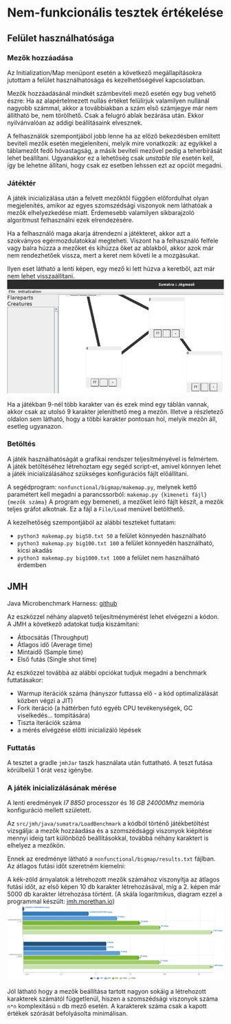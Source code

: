 # Nem-funkcionális tesztek értékelése

## Felület használhatósága
### Mezők hozzáadása
Az Initialization/Map menüpont esetén a következő megállapításokra jutottam a felület használhatósága és kezelhetőségével kapcsolatban.

Mezők hozzáadásánál mindkét számbeviteli mező esetén egy bug vehető észre: Ha az alapértelmezett nullás értéket felülírjuk valamilyen nullánál nagyobb számmal, akkor a továbbiakban a szám első számjegye már nem állítható be, nem törölhető. Csak a felugró ablak bezárása után. Ekkor nyilvánvalóan az addigi beállításaink elvesznek. 

A felhasználók szempontjából jobb lenne ha az előző bekezdésben említett beviteli mezők esetén megjeleníteni, melyik mire vonatkozik: az egyikkel a táblamezőt fedő hóvastagság, a másik beviteli mezővel pedig a teherbírását lehet beállítani. Ugyanakkor ez a lehetőség csak _unstable tile_ esetén kell, így be lehetne állítani, hogy csak ez esetben lehssen ezt az opciót megadni.

### Játéktér
A játék inicializálása után a felvett mezőktől függően előfordulhat olyan megjelenítés, amikor az egyes szomszédsági viszonyok nem láthatóak a mezők elhelyezkedése miatt. Érdemesebb valamilyen síkbarajzoló algoritmust felhasználni ezek elrendezésére. 

Ha a felhasználó maga akarja átrendezni a játékteret, akkor azt a szokványos egérmozdulatokkal megteheti. Viszont ha a felhasználó felfele vagy balra húzza a mezőket és kihúzza őket az ablakból, akkor azok már nem rendezhetőek vissza, mert a keret nem követi le a mozgásukat.

Ilyen eset látható a lenti képen, egy mező ki lett húzva a keretből, azt már nem lehet visszaállítani.
![UI Bug](bug.png)

Ha a játékban 9-nél több karakter van és ezek mind egy táblán vannak, akkor csak az utolsó 9 karakter jeleníthető meg a mezőn. Illetve a részletező oldalon sem látható, hogy a többi karakter pontosan hol, melyik mezőn áll, esetleg ugyanazon. 

### Betöltés
A játék használhatóságát a grafikai rendszer teljesítményével is felmértem. A játék betöltéséhez létrehoztam egy segéd script-et, amivel könnyen lehet a játék inicializálásához szükséges konfigurációs fájlt előállítani. 

A segédprogram: `nonfunctional/bigmap/makemap.py`, melynek kettő paramétert kell megadni a parancssorból: `makemap.py {kimeneti fájl} {mezők száma}` A program egy bemeneti, a mezőket leíró fájlt készít, a mezők teljes gráfot alkotnak. Ez a fájl a `File/Load` menüvel betölthető.

A kezelhetőség szempontjából az alábbi teszteket futtatam:
 * `python3 makemap.py big50.txt 50` a felület könnyedén használható
 * `python3 makemap.py big100.txt 100` a felület könnyedén használható, kicsi akadás
 * `python3 makemap.py big1000.txt 1000` a felület nem használható érdemben

## JMH
Java Microbenchmark Harness: [github](https://github.com/openjdk/jmh)

Az eszközzel néhány alapvető teljesítménymérést lehet elvégezni a kódon.
A JMH a következő adatokat tudja kiszámítani:
* Átbocsátás (Throughput) 
* Átlagos idő (Average time) 
* Mintaidő (Sample time) 
* Első futás (Single shot time)

Az eszközzel továbbá az alábbi opciókat tudjuk megadni a benchmark futtatásakor:
* Warmup iterációk száma (hányszor futtassa elő - a kód optimalizálását közben végzi a JIT)
* Fork iteráció (a háttérben futó egyéb CPU tevékenységek, GC viselkedés... tompitására)
* Tiszta iterációk száma
* a mérés elvégzése előtti inicializáló lépések

### Futtatás

A tesztet a gradle `jmhJar` taszk használata után futtatható. A teszt futása körülbelül 1 órát vesz igénybe. 

### A játék inicializálásának mérése
A lenti eredmények _I7 8850_ processzor és _16 GB 24000Mhz_ memória konfiguráció mellett született.

Az `src/jmh/java/sumatra/LoadBenchmark` a kódból történő játékbetöltést vizsgálja: a mezők hozzáadása és a szomszédsággi viszonyok kiépítése mennyi ideig tart különböző beállításokkal, továbbá néhány karaktert is elhelyez a mezőkön.

Ennek az eredménye látható a `nonfunctional/bigmap/results.txt` fájlban. Az átlagos futási időt szeretném kiemelni:

A kék-zöld árnyalatok a létrehozott mezők számához viszonyítja az átlagos futási időt, az első képen 10 db karakter létrehozásával, míg a 2. képen már 5000 db karakter létrehozása történt. (A skála logaritmikus, diagram ezzel a programmal készült: [jmh.morethan.io](https://jmh.morethan.io/))
![Results with Creature 10](creature10.png)
![Results with Creature 5000](creature5000.png)

Jól látható hogy a mezők beállítása tartott nagyon sokáig a létrehozott karakterek számától függetlenül, hiszen a szomszédsági viszonyok száma `n*n` komplexitású `n` db mező esetén. A karakterek száma csak a kapott értékek szórását befolyásolta minimálisan. 
